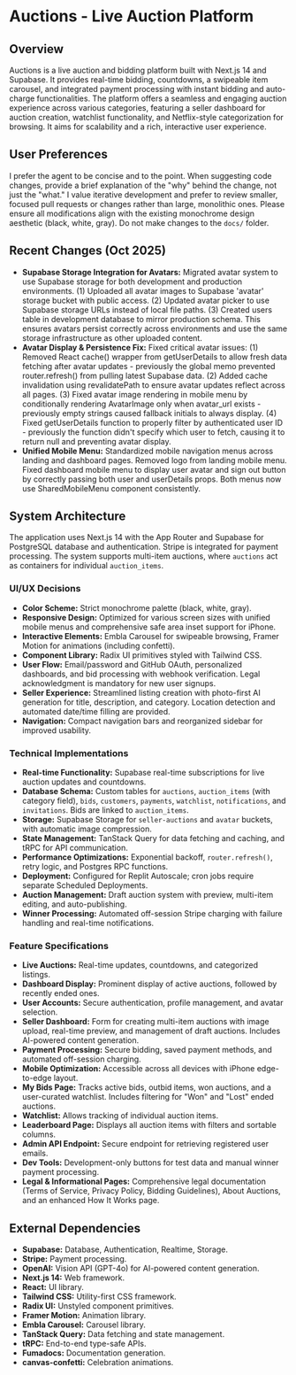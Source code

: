 # Auctions - Live Auction Platform

## Overview
Auctions is a live auction and bidding platform built with Next.js 14 and Supabase. It provides real-time bidding, countdowns, a swipeable item carousel, and integrated payment processing with instant bidding and auto-charge functionalities. The platform offers a seamless and engaging auction experience across various categories, featuring a seller dashboard for auction creation, watchlist functionality, and Netflix-style categorization for browsing. It aims for scalability and a rich, interactive user experience.

## User Preferences
I prefer the agent to be concise and to the point. When suggesting code changes, provide a brief explanation of the "why" behind the change, not just the "what." I value iterative development and prefer to review smaller, focused pull requests or changes rather than large, monolithic ones. Please ensure all modifications align with the existing monochrome design aesthetic (black, white, gray). Do not make changes to the `docs/` folder.

## Recent Changes (Oct 2025)
- **Supabase Storage Integration for Avatars:** Migrated avatar system to use Supabase storage for both development and production environments. (1) Uploaded all avatar images to Supabase 'avatar' storage bucket with public access. (2) Updated avatar picker to use Supabase storage URLs instead of local file paths. (3) Created users table in development database to mirror production schema. This ensures avatars persist correctly across environments and use the same storage infrastructure as other uploaded content.
- **Avatar Display & Persistence Fix:** Fixed critical avatar issues: (1) Removed React cache() wrapper from getUserDetails to allow fresh data fetching after avatar updates - previously the global memo prevented router.refresh() from pulling latest Supabase data. (2) Added cache invalidation using revalidatePath to ensure avatar updates reflect across all pages. (3) Fixed avatar image rendering in mobile menu by conditionally rendering AvatarImage only when avatar_url exists - previously empty strings caused fallback initials to always display. (4) Fixed getUserDetails function to properly filter by authenticated user ID - previously the function didn't specify which user to fetch, causing it to return null and preventing avatar display.
- **Unified Mobile Menu:** Standardized mobile navigation menus across landing and dashboard pages. Removed logo from landing mobile menu. Fixed dashboard mobile menu to display user avatar and sign out button by correctly passing both user and userDetails props. Both menus now use SharedMobileMenu component consistently.

## System Architecture
The application uses Next.js 14 with the App Router and Supabase for PostgreSQL database and authentication. Stripe is integrated for payment processing. The system supports multi-item auctions, where `auctions` act as containers for individual `auction_items`.

### UI/UX Decisions
- **Color Scheme:** Strict monochrome palette (black, white, gray).
- **Responsive Design:** Optimized for various screen sizes with unified mobile menus and comprehensive safe area inset support for iPhone.
- **Interactive Elements:** Embla Carousel for swipeable browsing, Framer Motion for animations (including confetti).
- **Component Library:** Radix UI primitives styled with Tailwind CSS.
- **User Flow:** Email/password and GitHub OAuth, personalized dashboards, and bid processing with webhook verification. Legal acknowledgment is mandatory for new user signups.
- **Seller Experience:** Streamlined listing creation with photo-first AI generation for title, description, and category. Location detection and automated date/time filling are provided.
- **Navigation:** Compact navigation bars and reorganized sidebar for improved usability.

### Technical Implementations
- **Real-time Functionality:** Supabase real-time subscriptions for live auction updates and countdowns.
- **Database Schema:** Custom tables for `auctions`, `auction_items` (with category field), `bids`, `customers`, `payments`, `watchlist`, `notifications`, and `invitations`. Bids are linked to `auction_items`.
- **Storage:** Supabase Storage for `seller-auctions` and `avatar` buckets, with automatic image compression.
- **State Management:** TanStack Query for data fetching and caching, and tRPC for API communication.
- **Performance Optimizations:** Exponential backoff, `router.refresh()`, retry logic, and Postgres RPC functions.
- **Deployment:** Configured for Replit Autoscale; cron jobs require separate Scheduled Deployments.
- **Auction Management:** Draft auction system with preview, multi-item editing, and auto-publishing.
- **Winner Processing:** Automated off-session Stripe charging with failure handling and real-time notifications.

### Feature Specifications
- **Live Auctions:** Real-time updates, countdowns, and categorized listings.
- **Dashboard Display:** Prominent display of active auctions, followed by recently ended ones.
- **User Accounts:** Secure authentication, profile management, and avatar selection.
- **Seller Dashboard:** Form for creating multi-item auctions with image upload, real-time preview, and management of draft auctions. Includes AI-powered content generation.
- **Payment Processing:** Secure bidding, saved payment methods, and automated off-session charging.
- **Mobile Optimization:** Accessible across all devices with iPhone edge-to-edge layout.
- **My Bids Page:** Tracks active bids, outbid items, won auctions, and a user-curated watchlist. Includes filtering for "Won" and "Lost" ended auctions.
- **Watchlist:** Allows tracking of individual auction items.
- **Leaderboard Page:** Displays all auction items with filters and sortable columns.
- **Admin API Endpoint:** Secure endpoint for retrieving registered user emails.
- **Dev Tools:** Development-only buttons for test data and manual winner payment processing.
- **Legal & Informational Pages:** Comprehensive legal documentation (Terms of Service, Privacy Policy, Bidding Guidelines), About Auctions, and an enhanced How It Works page.

## External Dependencies
- **Supabase:** Database, Authentication, Realtime, Storage.
- **Stripe:** Payment processing.
- **OpenAI:** Vision API (GPT-4o) for AI-powered content generation.
- **Next.js 14:** Web framework.
- **React:** UI library.
- **Tailwind CSS:** Utility-first CSS framework.
- **Radix UI:** Unstyled component primitives.
- **Framer Motion:** Animation library.
- **Embla Carousel:** Carousel library.
- **TanStack Query:** Data fetching and state management.
- **tRPC:** End-to-end type-safe APIs.
- **Fumadocs:** Documentation generation.
- **canvas-confetti:** Celebration animations.